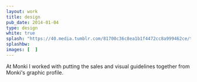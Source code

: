 ```yaml
---
layout: work
title: design
pub_date: 2014-01-04
type: design
white: true
splash: "https://40.media.tumblr.com/81700c36c8ea1b1f4472cc8a999462ce/tumblr_o1vo9pByat1s771xno1_1280.jpg"
splashbw: 
images: [  ]
---
```

At Monki I worked with putting the sales and visual guidelines together from Monki's graphic profile.
